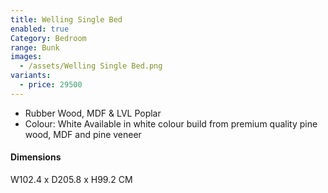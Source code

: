 ```yaml
---
title: Welling Single Bed
enabled: true
Category: Bedroom
range: Bunk
images:
  - /assets/Welling Single Bed.png
variants:
  - price: 29500
---
```


* Rubber Wood, MDF & LVL Poplar
* Colour: White
Available in white colour build from premium quality pine wood, MDF and pine veneer

#### Dimensions

W102.4 x D205.8 x H99.2 CM
